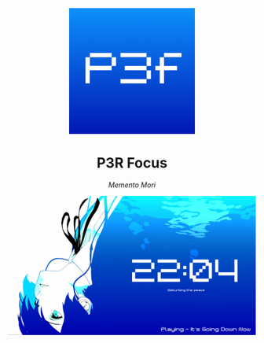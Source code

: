 <div align="center">
    <img src="https://raw.githubusercontent.com/Apearson75/P3R-Focus-Releases/main/discord%20rpc.png" width=256 />
    <h1>P3R Focus</h1>
    <p><i>Memento Mori</i></p>
    <img src="https://raw.githubusercontent.com/Apearson75/P3R-Focus-Releases/main/screenshot.png"/>
</div>
